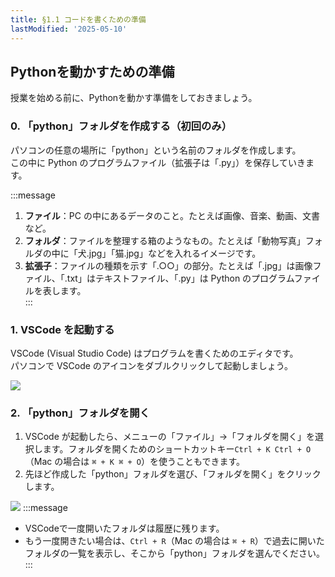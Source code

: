 ```yaml
---
title: §1.1 コードを書くための準備
lastModified: '2025-05-10'
---
```


## Pythonを動かすための準備

授業を始める前に、Pythonを動かす準備をしておきましょう。

### 0. 「python」フォルダを作成する（初回のみ）

パソコンの任意の場所に「python」という名前のフォルダを作成します。  
この中に Python のプログラムファイル（拡張子は「.py」）を保存していきます。

:::message

1. **ファイル**：PC の中にあるデータのこと。たとえば画像、音楽、動画、文書など。
2. **フォルダ**：ファイルを整理する箱のようなもの。たとえば「動物写真」フォルダの中に「犬.jpg」「猫.jpg」などを入れるイメージです。
3. **拡張子**：ファイルの種類を示す「.○○」の部分。たとえば「.jpg」は画像ファイル、「.txt」はテキストファイル、「.py」は Python のプログラムファイルを表します。  
   :::

### 1. VSCode を起動する

VSCode (Visual Studio Code) はプログラムを書くためのエディタです。  
パソコンで VSCode のアイコンをダブルクリックして起動しましょう。

![](/books/python_tutorial/img/1-1/1.png)

### 2. 「python」フォルダを開く

1. VSCode が起動したら、メニューの「ファイル」→「フォルダを開く」を選択します。フォルダを開くためのショートカットキー`Ctrl + K Ctrl + O`（Mac の場合は `⌘ + K ⌘ + O`）を使うこともできます。
2. 先ほど作成した「python」フォルダを選び、「フォルダを開く」をクリックします。

![](/books/python_tutorial/img/1-1/2.png)
:::message

- VSCodeで一度開いたフォルダは履歴に残ります。
- もう一度開きたい場合は、`Ctrl + R`（Mac の場合は `⌘ + R`）で過去に開いたフォルダの一覧を表示し、そこから「python」フォルダを選んでください。  
  :::
